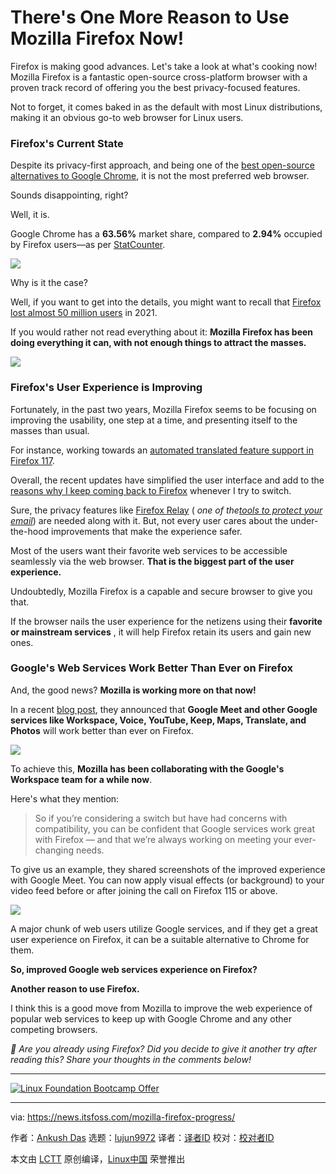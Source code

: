 [#]: subject: "There's One More Reason to Use Mozilla Firefox Now!"
[#]: via: "https://news.itsfoss.com/mozilla-firefox-progress/"
[#]: author: "Ankush Das https://news.itsfoss.com/author/ankush/"
[#]: collector: "lujun9972/lctt-scripts-1693450080"
[#]: translator: " "
[#]: reviewer: " "
[#]: publisher: " "
[#]: url: " "

There's One More Reason to Use Mozilla Firefox Now!
======
Firefox is making good advances. Let's take a look at what's cooking
now!
Mozilla Firefox is a fantastic open-source cross-platform browser with a proven track record of offering you the best privacy-focused features.

Not to forget, it comes baked in as the default with most Linux distributions, making it an obvious go-to web browser for Linux users.

### Firefox's Current State

Despite its privacy-first approach, and being one of the [best open-source alternatives to Google Chrome][1], it is not the most preferred web browser.

Sounds disappointing, right?

Well, it is.

Google Chrome has a **63.56%** market share, compared to **2.94%** occupied by Firefox users—as per [StatCounter][2].

![][3]

Why is it the case?

Well, if you want to get into the details, you might want to recall that [Firefox lost almost 50 million users][4] in 2021.

If you would rather not read everything about it: **Mozilla Firefox has been doing everything it can, with not enough things to attract the masses.**

![][5]

### Firefox's User Experience is Improving

Fortunately, in the past two years, Mozilla Firefox seems to be focusing on improving the usability, one step at a time, and presenting itself to the masses than usual.

For instance, working towards an [automated translated feature support in Firefox 117][6].

Overall, the recent updates have simplified the user interface and add to the [reasons why I keep coming back to Firefox][7] whenever I try to switch.

Sure, the privacy features like [Firefox Relay][8] ( _one of the[tools to protect your email][9]_) are needed along with it. But, not every user cares about the under-the-hood improvements that make the experience safer.

Most of the users want their favorite web services to be accessible seamlessly via the web browser. **That is the biggest part of the user experience.**

Undoubtedly, Mozilla Firefox is a capable and secure browser to give you that.

If the browser nails the user experience for the netizens using their **favorite or mainstream services** , it will help Firefox retain its users and gain new ones.

### Google's Web Services Work Better Than Ever on Firefox

And, the good news? **Mozilla is working more on that now!**

In a recent [blog post][10], they announced that **Google Meet and other Google services like Workspace, Voice, YouTube, Keep, Maps, Translate, and Photos** will work better than ever on Firefox.

![][11]

To achieve this, **Mozilla has been collaborating with the Google's Workspace team for a while now**.

Here's what they mention:

> So if you’re considering a switch but have had concerns with compatibility, you can be confident that Google services work great with Firefox — and that we’re always working on meeting your ever-changing needs.

To give us an example, they shared screenshots of the improved experience with Google Meet. You can now apply visual effects (or background) to your video feed before or after joining the call on Firefox 115 or above.

![][12]

A major chunk of web users utilize Google services, and if they get a great user experience on Firefox, it can be a suitable alternative to Chrome for them.

**So, improved Google web services experience on Firefox?**

**Another reason to use Firefox.**

I think this is a good move from Mozilla to improve the web experience of popular web services to keep up with Google Chrome and any other competing browsers.

_💬_ _Are you already using Firefox? Did you decide to give it another try after reading this? Share your thoughts in the comments below!_

* * *

[![Linux Foundation Bootcamp Offer][13]][14]

--------------------------------------------------------------------------------

via: https://news.itsfoss.com/mozilla-firefox-progress/

作者：[Ankush Das][a]
选题：[lujun9972][b]
译者：[译者ID](https://github.com/译者ID)
校对：[校对者ID](https://github.com/校对者ID)

本文由 [LCTT](https://github.com/LCTT/TranslateProject) 原创编译，[Linux中国](https://linux.cn/) 荣誉推出

[a]: https://news.itsfoss.com/author/ankush/
[b]: https://github.com/lujun9972
[1]: https://itsfoss.com/open-source-browsers-linux/
[2]: https://gs.statcounter.com/browser-market-share
[3]: https://news.itsfoss.com/content/images/2023/09/browser-stat-.png
[4]: https://news.itsfoss.com/firefox-decline/
[5]: https://news.itsfoss.com/content/images/2023/04/Follow-us-on-Google-News.png
[6]: https://news.itsfoss.com/firefox-117-release/
[7]: https://news.itsfoss.com/why-mozilla-firefox/
[8]: https://relay.firefox.com/
[9]: https://itsfoss.com/protect-email-address/
[10]: https://blog.mozilla.org/en/products/firefox/google-meet-firefox/
[11]: https://news.itsfoss.com/content/images/2023/09/firefox-screenshot.png
[12]: https://news.itsfoss.com/content/images/2023/09/google-meet-screenshot.jpg
[13]: https://news.itsfoss.com/assets/images/Certs-and-Bundles-1536x864.webp
[14]: https://itsfoss.click/latest-lf-offer
